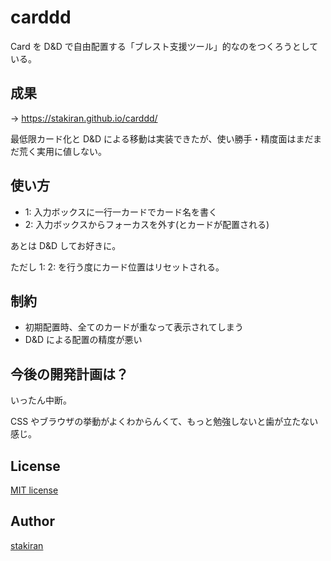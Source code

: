 # carddd
Card を D&D で自由配置する「ブレスト支援ツール」的なのをつくろうとしている。

## 成果
→ https://stakiran.github.io/carddd/

最低限カード化と D&D による移動は実装できたが、使い勝手・精度面はまだまだ荒く実用に値しない。

## 使い方
- 1: 入力ボックスに一行一カードでカード名を書く
- 2: 入力ボックスからフォーカスを外す(とカードが配置される)

あとは D&D してお好きに。

ただし 1: 2: を行う度にカード位置はリセットされる。

## 制約
- 初期配置時、全てのカードが重なって表示されてしまう
- D&D による配置の精度が悪い

## 今後の開発計画は？
いったん中断。

CSS やブラウザの挙動がよくわからんくて、もっと勉強しないと歯が立たない感じ。

## License
[MIT license](LICENSE)

## Author
[stakiran](https://github.com/stakiran)
